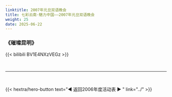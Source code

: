 ```yaml
---
linktitle: 2007年元旦双语晚会
title: 七彩云南·魅力中国——2007年元旦双语晚会
weight: 25
date: 2025-06-22
---
```


### 《璀璨昆明》

{{< bilibili BV1E4NXzVEGz >}}

<br>
<hr>
<br>

{{< hextra/hero-button text="◀ 返回2006年度活动表 ▶ " link="../" >}}